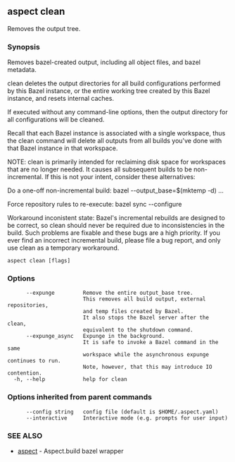 ## aspect clean

Removes the output tree.

### Synopsis

Removes bazel-created output, including all object files, and bazel metadata.

clean deletes the output directories for all build configurations performed by
this Bazel instance, or the entire working tree created by this Bazel instance,
and resets internal caches.

If executed without any command-line options, then the output directory for all
configurations will be cleaned.

Recall that each Bazel instance is associated with a single workspace,
thus the clean command will delete all outputs from all builds you've
done with that Bazel instance in that workspace.

NOTE: clean is primarily intended for reclaiming disk space for workspaces
that are no longer needed.
It causes all subsequent builds to be non-incremental.
If this is not your intent, consider these alternatives:

Do a one-off non-incremental build:
	bazel --output_base=$(mktemp -d) ...

Force repository rules to re-execute:
	bazel sync --configure

Workaround inconistent state:
	Bazel's incremental rebuilds are designed to be correct, so clean
	should never be required due to inconsistencies in the build.
	Such problems are fixable and these bugs are a high priority.
	If you ever find an incorrect incremental build, please file a bug report,
	and only use clean as a temporary workaround.

```
aspect clean [flags]
```

### Options

```
      --expunge         Remove the entire output_base tree.
                        This removes all build output, external repositories,
                        and temp files created by Bazel.
                        It also stops the Bazel server after the clean,
                        equivalent to the shutdown command.
      --expunge_async   Expunge in the background.
                        It is safe to invoke a Bazel command in the same
                        workspace while the asynchronous expunge continues to run.
                        Note, however, that this may introduce IO contention.
  -h, --help            help for clean
```

### Options inherited from parent commands

```
      --config string   config file (default is $HOME/.aspect.yaml)
      --interactive     Interactive mode (e.g. prompts for user input)
```

### SEE ALSO

* [aspect](aspect.md)	 - Aspect.build bazel wrapper

